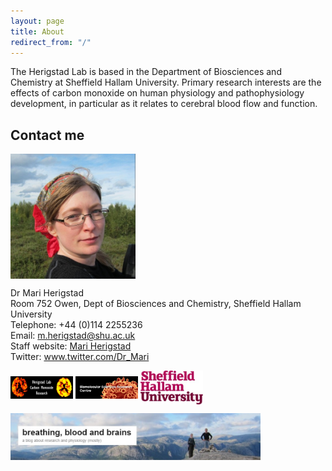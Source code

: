 ```yaml
---
layout: page
title: About
redirect_from: "/"
---
```

The Herigstad Lab is based in the Department of Biosciences and Chemistry at Sheffield Hallam University. Primary research interests are the effects of carbon monoxide on human physiology and pathophysiology development, in particular as it relates to cerebral blood flow and function. 

## Contact me
  
<img src="/assets/mariherigstadportrait.jpg" alt="Mari Herigstad" align="middle" style="width: 200px;"/> 

Dr Mari Herigstad<br>
Room 752 Owen, Dept of Biosciences and Chemistry, Sheffield Hallam University<br>
Telephone: +44 (0)114 2255236<br>
Email: <m.herigstad@shu.ac.uk><br>
Staff website: <a href="https://www.shu.ac.uk/about-us/our-people/staff-profiles/mari-herigstad">Mari Herigstad</a><br>
Twitter: <a href="https://twitter.com/Dr_Mari">www.twitter.com/Dr_Mari</a><br>

<img src="/assets/lab_logo.jpg" alt="Herigstad Lab" align="middle" style="width: 100px;"/> <img src="/assets/BMRC_logo.jpg" alt="BMRC" align="middle" style="width: 100px;"/> <img src="/assets/SHU_logo.jpg" alt="Sheffield Hallam University" align="middle" style="width: 100px;"/>  

<a href="https://mariherigstad.wordpress.com"><img src="/assets/blog_banner.jpg" alt="Blog" align="middle" style="width: 400px;"/> </a><br>
